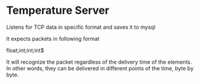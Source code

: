 Temperature Server
===================

Listens for TCP data in specific format and saves it to mysql

It expects packets in following format

float;int;int;int$

It will recognize the packet regardless of the delivery time of the elements. In other words, they can be delivered in different points of the time, byte by byte. 



